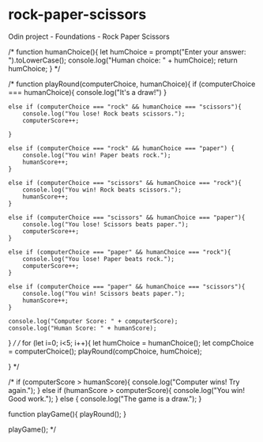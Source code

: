 # rock-paper-scissors
Odin project - Foundations - Rock Paper Scissors


/* function humanChoice(){
    let humChoice = prompt("Enter your answer: ").toLowerCase();
    console.log("Human choice: " + humChoice);
    return humChoice;
} */




/* function playRound(computerChoice, humanChoice){
    if (computerChoice === humanChoice){
        console.log("It's a draw!")
    }

    else if (computerChoice === "rock" && humanChoice === "scissors"){
        console.log("You lose! Rock beats scissors.");
        computerScore++;
        
    }

    else if (computerChoice === "rock" && humanChoice === "paper") {
        console.log("You win! Paper beats rock.");
        humanScore++;
    }

    else if (computerChoice === "scissors" && humanChoice === "rock"){
        console.log("You win! Rock beats scissors.");
        humanScore++;
    }

    else if (computerChoice === "scissors" && humanChoice === "paper"){
        console.log("You lose! Scissors beats paper.");
        computerScore++;
    }

    else if (computerChoice === "paper" && humanChoice === "rock"){
        console.log("You lose! Paper beats rock.");
        computerScore++;
    }

    else if (computerChoice === "paper" && humanChoice === "scissors"){
        console.log("You win! Scissors beats paper.");
        humanScore++;
    }

    console.log("Computer Score: " + computerScore);
    console.log("Human Score: " + humanScore);

    

} */
/*  for (let i=0; i<5; i++){
    let humChoice = humanChoice();
    let compChoice = computerChoice();
    playRound(compChoice, humChoice);

} */

/* if (computerScore > humanScore){
    console.log("Computer wins! Try again.");
}
else if (humanScore > computerScore){
    console.log("You win! Good work.");
}
else {
    console.log("The game is a draw.");
}

function playGame(){
    playRound();
}

playGame();
 */